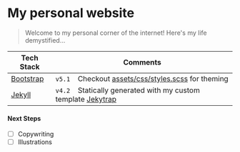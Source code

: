 # My personal website

> Welcome to my personal corner of the internet!
> Here's my life demystified...

| Tech Stack                             | Comments |
| -------------------------------------- | -------- |
| [Bootstrap](https://getbootstrap.com/) | `v5.1` &nbsp;&nbsp; Checkout [assets/css/styles.scss](assets/css/styles.scss) for theming |
| [Jekyll](https://jekyllrb.com/)        | `v4.2` &nbsp;&nbsp; Statically generated with my custom template [Jekytrap](https://github.com/jingtianfeng/jekytrap) |

#### Next Steps

- [ ] Copywriting
- [ ] Illustrations
